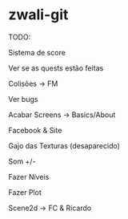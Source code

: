 zwali-git
=========
 TODO:

Sistema de score

Ver se as quests estão feitas

Colisões -> FM

Ver bugs

Acabar Screens -> Basics/About

Facebook & Site

Gajo das Texturas (desaparecido)

Som +/-

Fazer Níveis

Fazer Plot

Scene2d  -> FC & Ricardo
